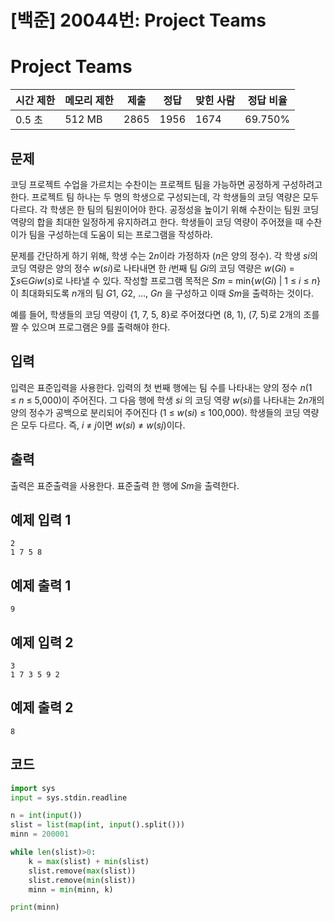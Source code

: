 # [백준] 20044번: Project Teams

# Project Teams

| 시간 제한 | 메모리 제한 | 제출 | 정답 | 맞힌 사람 | 정답 비율 |
| --- | --- | --- | --- | --- | --- |
| 0.5 초 | 512 MB | 2865 | 1956 | 1674 | 69.750% |

## 문제

코딩 프로젝트 수업을 가르치는 수찬이는 프로젝트 팀을 가능하면 공정하게 구성하려고 한다. 프로젝트 팀 하나는 두 명의 학생으로 구성되는데, 각 학생들의 코딩 역량은 모두 다르다. 각 학생은 한 팀의 팀원이어야 한다. 공정성을 높이기 위해 수찬이는 팀원 코딩 역량의 합을 최대한 일정하게 유지하려고 한다. 학생들이 코딩 역량이 주어졌을 때 수찬이가 팀을 구성하는데 도움이 되는 프로그램을 작성하라.

문제를 간단하게 하기 위해, 학생 수는 2*n*이라 가정하자 (*n*은 양의 정수). 각 학생 *si*의 코딩 역량은 양의 정수 *w*(*si*)로 나타내면 한 *i*번째 팀 *Gi*의 코딩 역량은 *w*(*Gi*) = ∑*s*∈*Giw*(*s*)로 나타낼 수 있다. 작성할 프로그램 목적은 *Sm* = min{*w*(*Gi*) | 1 ≤ *i* ≤ *n*}이 최대화되도록 *n*개의 팀 *G*1, *G*2, …, *Gn* 을 구성하고 이때 *Sm*을 출력하는 것이다.

예를 들어, 학생들의 코딩 역량이 {1, 7, 5, 8}로 주어졌다면 (8, 1), (7, 5)로 2개의 조를 짤 수 있으며 프로그램은 9를 출력해야 한다.

## 입력

입력은 표준입력을 사용한다. 입력의 첫 번째 행에는 팀 수를 나타내는 양의 정수 *n*(1 ≤ *n* ≤ 5,000)이 주어진다. 그 다음 행에 학생 *si* 의 코딩 역량 *w*(*si*)를 나타내는 2*n*개의 양의 정수가 공백으로 분리되어 주어진다 (1 ≤ *w*(*si*) ≤ 100,000). 학생들의 코딩 역량은 모두 다르다. 즉, *i* ≠ *j*이면 *w*(*si*) ≠ *w*(*sj*)이다.

## 출력

출력은 표준출력을 사용한다. 표준출력 한 행에 *Sm*을 출력한다.

## 예제 입력 1

```
2
1 7 5 8
```

## 예제 출력 1

```
9
```

## 예제 입력 2

```
3
1 7 3 5 9 2
```

## 예제 출력 2

```
8
```

## 코드

```python
import sys
input = sys.stdin.readline

n = int(input())
slist = list(map(int, input().split()))
minn = 200001

while len(slist)>0:
    k = max(slist) + min(slist)
    slist.remove(max(slist))
    slist.remove(min(slist))
    minn = min(minn, k)

print(minn)
```
